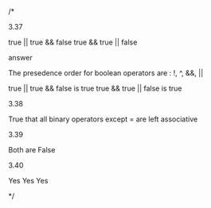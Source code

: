 /*

3.37

true || true && false
true && true || false

answer

The presedence order for boolean operators are : !, ^, &&, ||

true || true && false is true
true && true || false is true


3.38

True that all binary operators except = are left associative

3.39

Both are False

3.40

Yes
Yes
Yes

*/
